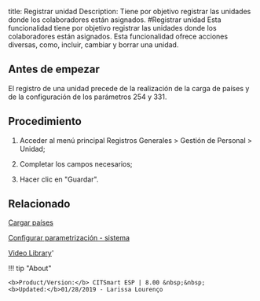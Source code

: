 title: Registrar unidad
Description: Tiene por objetivo registrar las unidades donde los colaboradores están asignados.
#Registrar unidad
Esta funcionalidad tiene por objetivo registrar las unidades donde los colaboradores están asignados.
Esta funcionalidad ofrece acciones diversas, como, incluir, cambiar y borrar una unidad.

Antes de empezar
----------------

El registro de una unidad precede de la realización de la carga de países y de
la configuración de los parámetros 254 y 331.

Procedimiento
-------------

1.  Acceder al menú principal Registros Generales \> Gestión de Personal \>
    Unidad;

2.  Completar los campos necesarios;

3.  Hacer clic en "Guardar".

Relacionado
-----------

[Cargar países](/es-es/citsmart-esp-8/platform-administration/region-and-language/load-countries.html)

[Configurar parametrización - sistema](/es-es/citsmart-esp-8/platform-administration/parameters-list/configure-parametrization-system.html)

<i class='fa fa-youtube-play  fa-2x' style='color:#97ce17;vertical-align: middle;'> </i> [Video Library](https://www.youtube.com/playlist?list=PLB5qK2uzf2ROwgzOQev5pGYCVesY4iH8v)'

!!! tip "About"

    <b>Product/Version:</b> CITSmart ESP | 8.00 &nbsp;&nbsp;
    <b>Updated:</b>01/28/2019 - Larissa Lourenço
